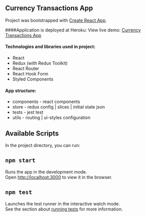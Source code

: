 ## Currency Transactions App
Project was bootstrapped with [Create React App](https://github.com/facebook/create-react-app).

####Application is deployed at Heroku:
View live demo: [Currency Transactions App](https://transactions-currency-app.herokuapp.com/) 

#### Technologies and libraries used in project:
- React
- Redux (with Redux Toolkit)
- React Router
- React Hook Form
- Styled Components

#### App structure:
- components - react components 
- store - redux config | slices | initial state json 
- tests - jest test 
- utils - routing | ui-styles configuration 


## Available Scripts

In the project directory, you can run:

## `npm start`

Runs the app in the development mode.<br />
Open [http://localhost:3000](http://localhost:3000) to view it in the browser.


## `npm test`

Launches the test runner in the interactive watch mode.<br />
See the section about [running tests](https://facebook.github.io/create-react-app/docs/running-tests) for more information.